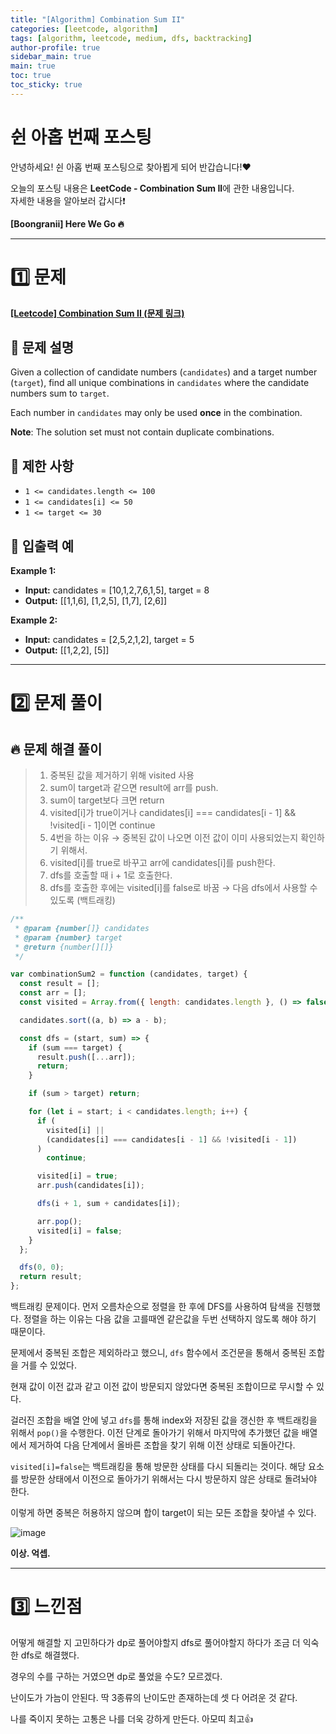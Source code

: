 ```yaml
---
title: "[Algorithm] Combination Sum II"
categories: [leetcode, algorithm]
tags: [algorithm, leetcode, medium, dfs, backtracking]
author-profile: true
sidebar_main: true
main: true
toc: true
toc_sticky: true
---
```


# 쉰 아홉 번째 포스팅

안녕하세요! 쉰 아홉 번째 포스팅으로 찾아뵙게 되어 반갑습니다!♥

오늘의 포스팅 내용은 **LeetCode - Combination Sum II**에 관한 내용입니다. <br/>
자세한 내용을 알아보러 갑시다❗️

**[Boongranii] Here We Go 🔥**

---

# 1️⃣ 문제

[**[Leetcode] Combination Sum II (문제 링크)**](https://leetcode.com/problems/combination-sum-ii/description/)

## 💨 **문제 설명**

Given a collection of candidate numbers (`candidates`) and a target number (`target`), find all unique combinations in `candidates` where the candidate numbers sum to `target`.

Each number in `candidates` may only be used **once** in the combination.

**Note**: The solution set must not contain duplicate combinations.

## 💨 **제한 사항**

- `1 <= candidates.length <= 100`
- `1 <= candidates[i] <= 50`
- `1 <= target <= 30`

## 💨 **입출력 예**

**Example 1:**

- **Input:** candidates = [10,1,2,7,6,1,5], target = 8
- **Output:** [[1,1,6], [1,2,5], [1,7], [2,6]]

**Example 2:**

- **Input:** candidates = [2,5,2,1,2], target = 5
- **Output:** [[1,2,2], [5]]

---

# 2️⃣ 문제 풀이

## 🔥 문제 해결 풀이

> 1. 중복된 값을 제거하기 위해 visited 사용
> 2. sum이 target과 같으면 result에 arr를 push.
> 3. sum이 target보다 크면 return
> 4. visited[i]가 true이거나 candidates[i] === candidates[i - 1] && !visited[i - 1]이면 continue
> 5. 4번을 하는 이유 → 중복된 값이 나오면 이전 값이 이미 사용되었는지 확인하기 위해서.
> 6. visited[i]를 true로 바꾸고 arr에 candidates[i]를 push한다.
> 7. dfs를 호출할 때 i + 1로 호출한다.
> 8. dfs를 호출한 후에는 visited[i]를 false로 바꿈 → 다음 dfs에서 사용할 수 있도록 (백트래킹)

```js
/**
 * @param {number[]} candidates
 * @param {number} target
 * @return {number[][]}
 */

var combinationSum2 = function (candidates, target) {
  const result = [];
  const arr = [];
  const visited = Array.from({ length: candidates.length }, () => false);

  candidates.sort((a, b) => a - b);

  const dfs = (start, sum) => {
    if (sum === target) {
      result.push([...arr]);
      return;
    }

    if (sum > target) return;

    for (let i = start; i < candidates.length; i++) {
      if (
        visited[i] ||
        (candidates[i] === candidates[i - 1] && !visited[i - 1])
      )
        continue;

      visited[i] = true;
      arr.push(candidates[i]);

      dfs(i + 1, sum + candidates[i]);

      arr.pop();
      visited[i] = false;
    }
  };

  dfs(0, 0);
  return result;
};
```

백트래킹 문제이다. 먼저 오름차순으로 정렬을 한 후에 DFS를 사용하여 탐색을 진행했다. 정렬을 하는 이유는 다음 값을 고를때엔 같은값을 두번 선택하지 않도록 해야 하기 때문이다.

문제에서 중복된 조합은 제외하라고 했으니, `dfs` 함수에서 조건문을 통해서 중복된 조합을 거를 수 있었다.

현재 값이 이전 값과 같고 이전 값이 방문되지 않았다면 중복된 조합이므로 무시할 수 있다.

걸러진 조합을 배열 안에 넣고 `dfs`를 통해 index와 저장된 값을 갱신한 후 백트래킹을 위해서 `pop()`을 수행한다. 이전 단계로 돌아가기 위해서 마지막에 추가했던 값을 배열에서 제거하여 다음 단계에서 올바른 조합을 찾기 위해 이전 상태로 되돌아간다.

`visited[i]=false`는 백트래킹을 통해 방문한 상태를 다시 되돌리는 것이다. 해당 요소를 방문한 상태에서 이전으로 돌아가기 위해서는 다시 방문하지 않은 상태로 돌려놔야 한다.

이렇게 하면 중복은 허용하지 않으며 합이 target이 되는 모든 조합을 찾아낼 수 있다.

![image](https://github.com/bbjbc/bbjbc.github.io/assets/102457140/937ba3e7-f2a7-47a7-bfee-b37791d5cdd6) <br>

**이상. 억셉.**

---

# 3️⃣ 느낀점

어떻게 해결할 지 고민하다가 dp로 풀어야할지 dfs로 풀어야할지 하다가 조금 더 익숙한 dfs로 해결했다.

경우의 수를 구하는 거였으면 dp로 풀었을 수도? 모르겠다.

난이도가 가늠이 안된다. 딱 3종류의 난이도만 존재하는데 셋 다 어려운 것 같다.

나를 죽이지 못하는 고통은 나를 더욱 강하게 만든다. 아모띠 최고👍
